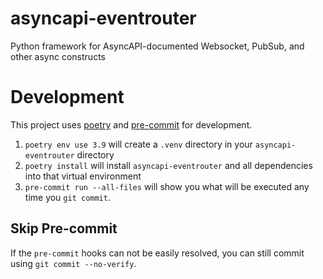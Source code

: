 # asyncapi-eventrouter
Python framework for AsyncAPI-documented Websocket, PubSub, and other async constructs



# Development

This project uses [poetry](https://python-poetry.org/) and [pre-commit](https://pre-commit.com/) for development.

1. `poetry env use 3.9` will create a `.venv` directory in your `asyncapi-eventrouter` directory
2. `poetry install` will install `asyncapi-eventrouter` and all dependencies into that virtual environment
3. `pre-commit run --all-files` will show you what will be executed any time you `git commit`.

## Skip Pre-commit

If the `pre-commit` hooks can not be easily resolved, you can still commit using `git commit --no-verify`.
